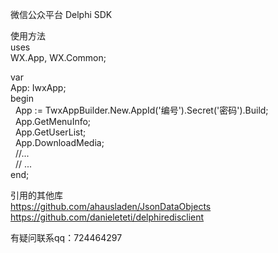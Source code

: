 微信公众平台 Delphi SDK  

使用方法  
uses  
  WX.App, WX.Common;  
  
var  
  App: IwxApp;  
begin  
&nbsp;&nbsp;App := TwxAppBuilder.New.AppId('编号').Secret('密码').Build;  
&nbsp;&nbsp;App.GetMenuInfo;  
&nbsp;&nbsp;App.GetUserList;  
&nbsp;&nbsp;App.DownloadMedia;   
&nbsp;&nbsp;//...  
&nbsp;&nbsp;// ...  
end;   

引用的其他库  
https://github.com/ahausladen/JsonDataObjects  
https://github.com/danieleteti/delphiredisclient  
  
有疑问联系qq：724464297

